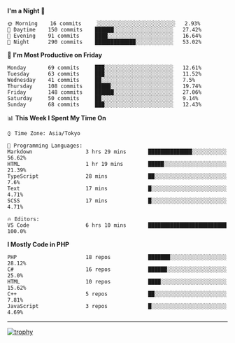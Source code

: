 <!--START_SECTION:waka-->
**I'm a Night 🦉** 

```text
🌞 Morning    16 commits     ░░░░░░░░░░░░░░░░░░░░░░░░░   2.93% 
🌆 Daytime    150 commits    ██████░░░░░░░░░░░░░░░░░░░   27.42% 
🌃 Evening    91 commits     ████░░░░░░░░░░░░░░░░░░░░░   16.64% 
🌙 Night      290 commits    █████████████░░░░░░░░░░░░   53.02%

```
📅 **I'm Most Productive on Friday** 

```text
Monday       69 commits     ███░░░░░░░░░░░░░░░░░░░░░░   12.61% 
Tuesday      63 commits     ███░░░░░░░░░░░░░░░░░░░░░░   11.52% 
Wednesday    41 commits     ██░░░░░░░░░░░░░░░░░░░░░░░   7.5% 
Thursday     108 commits    █████░░░░░░░░░░░░░░░░░░░░   19.74% 
Friday       148 commits    ██████░░░░░░░░░░░░░░░░░░░   27.06% 
Saturday     50 commits     ██░░░░░░░░░░░░░░░░░░░░░░░   9.14% 
Sunday       68 commits     ███░░░░░░░░░░░░░░░░░░░░░░   12.43%

```


📊 **This Week I Spent My Time On** 

```text
⌚︎ Time Zone: Asia/Tokyo

💬 Programming Languages: 
Markdown                 3 hrs 29 mins       ██████████████░░░░░░░░░░░   56.62% 
HTML                     1 hr 19 mins        █████░░░░░░░░░░░░░░░░░░░░   21.39% 
TypeScript               28 mins             ██░░░░░░░░░░░░░░░░░░░░░░░   7.6% 
Text                     17 mins             █░░░░░░░░░░░░░░░░░░░░░░░░   4.71% 
SCSS                     17 mins             █░░░░░░░░░░░░░░░░░░░░░░░░   4.71%

🔥 Editors: 
VS Code                  6 hrs 10 mins       █████████████████████████   100.0%

```

**I Mostly Code in PHP** 

```text
PHP                      18 repos            ███████░░░░░░░░░░░░░░░░░░   28.12% 
C#                       16 repos            ██████░░░░░░░░░░░░░░░░░░░   25.0% 
HTML                     10 repos            ████░░░░░░░░░░░░░░░░░░░░░   15.62% 
C++                      5 repos             ██░░░░░░░░░░░░░░░░░░░░░░░   7.81% 
JavaScript               3 repos             █░░░░░░░░░░░░░░░░░░░░░░░░   4.69%

```



<!--END_SECTION:waka-->

---

[![trophy](https://github-profile-trophy.vercel.app/?username=Slime-hatena&theme=flat&no-bg=true&no-frame=true)](https://github.com/ryo-ma/github-profile-trophy)

<!--
**Slime-hatena/Slime-hatena** is a ✨ _special_ ✨ repository because its `README.md` (this file) appears on your GitHub profile.

Here are some ideas to get you started:

- 🔭 I’m currently working on ...
- 🌱 I’m currently learning ...
- 👯 I’m looking to collaborate on ...
- 🤔 I’m looking for help with ...
- 💬 Ask me about ...
- 📫 How to reach me: ...
- 😄 Pronouns: ...
- ⚡ Fun fact: ...
-->
